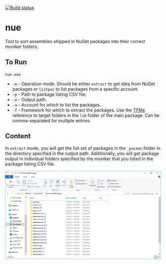 [![Build status](https://ci.appveyor.com/api/projects/status/xk6smvvpr3wk9pru?svg=true)](https://ci.appveyor.com/project/dend/nue)

# nue

Tool to sort assemblies shipped in NuGet packages into their correct moniker folders.

## To Run

`nue.exe`

* `-m` - Operation mode. Should be either `extract` to get data from NuGet packages or `listpac` to list packages from a specific account.
* `-p` - Path to package listing CSV file.
* `-o` - Output path.
* `-a` - Account for which to list the packages.
* `-f` - Framework for which to extract the packages. Use the [TFMs](https://docs.microsoft.com/en-us/nuget/schema/target-frameworks) reference to target folders in the `lib` folder of the main package. Can be comma-separated for multiple entries.

## Content

In `extract` mode, you will get the full set of packages in the `_pacman` folder in the directory specified in the output path. Additionally, you will get package output in individual folders specified by the moniker that you listed in the package listing CSV file.

![Folder Breakdown](nue.png)
